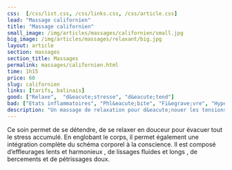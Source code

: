```yaml
---
css:  [/css/list.css, /css/links.css, /css/article.css]
lead: "Massage californien"
title: "Massage californien"
small_image: /img/articles/massages/californien/small.jpg
big_image: /img/articles/massages/relaxant/big.jpg
layout: article
section: massages
section_title: Massages
permalink: massages/californien.html
time: 1h15
price: 60
slug: californien
links: [tarifs, balinais]
good: ["Relaxe",  "d&eacute;stresse", "d&eacute;tend"]
bad: ["Etats inflammatoires", "Phl&eacute;bite", "Fi&egrave;vre", "Hypertension non trait&eacute;e"]
description: "Un massage de relaxation pour d&eacute;nouer les tensions en profondeur!"
---
```

Ce soin permet de se détendre, de se relaxer en 
douceur pour évacuer tout le stress accumulé. 
En englobant le corps, il permet également une 
intégration complète du schéma corporel à la 
conscience. 
Il est composé d’effleurages lents et harmonieux , 
de lissages fluides et longs , de bercements et de 
pétrissages doux.



